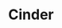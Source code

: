 ---
linkedin: https://linkedin.com/company/cinder-intelligence
logohandle: cinderco
sort: cinder
title: Cinder
twitter: https://x.com/CinderPlatform
website: https://cinder.co/
---